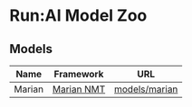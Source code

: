 # Run:AI Model Zoo

## Models

| Name | Framework | URL |
|-|-|-|
| Marian | [Marian NMT](https://marian-nmt.github.io/) | [models/marian](models/marian) |
